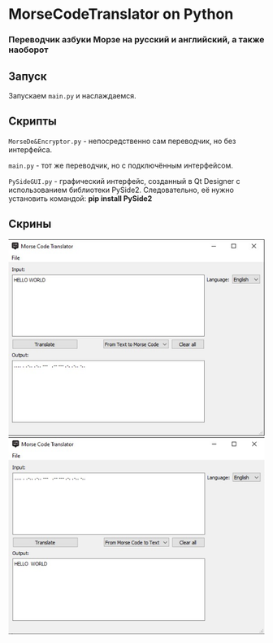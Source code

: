 # MorseCodeTranslator on Python

### Переводчик азбуки Морзе на русский и английский, а также наоборот

## Запуск

Запускаем `main.py` и наслаждаемся.

## Скрипты
`MorseDe&Encryptor.py` - непосредственно сам переводчик, но без интерфейса.

`main.py` - тот же переводчик, но с подключённым интерфейсом.

`PySideGUI.py` - графический интерфейс, созданный в Qt Designer с использованием библиотеки PySide2. Следовательно, её нужно установить командой: **pip install PySide2**
## Скрины
![img](https://github.com/AkiRusProd/MorseCodeTranslator/blob/main/Screenshots/1.jpg)
![img](https://github.com/AkiRusProd/MorseCodeTranslator/blob/main/Screenshots/2.jpg)
